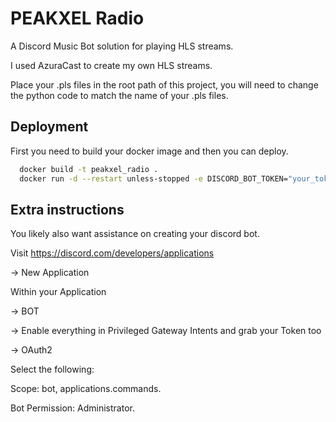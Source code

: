 
# PEAKXEL Radio

A Discord Music Bot solution for playing HLS streams.

I used AzuraCast to create my own HLS streams.

Place your .pls files in the root path of this project, you will need to change the python code to match the name of your .pls files.






## Deployment

First you need to build your docker image and then you can deploy.

```bash
  docker build -t peakxel_radio .
  docker run -d --restart unless-stopped -e DISCORD_BOT_TOKEN="your_token_here" peakxel_radio
```
## Extra instructions

You likely also want assistance on creating your discord bot.

Visit https://discord.com/developers/applications

-> New Application

Within your Application

-> BOT 

-> Enable everything in Privileged Gateway Intents and grab your Token too

-> OAuth2

Select the following:

Scope: bot, applications.commands.

Bot Permission: Administrator.
